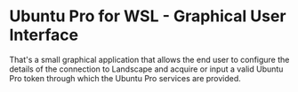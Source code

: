 # Ubuntu Pro for WSL - Graphical User Interface

That's a small graphical application that allows the end user to configure the
details of the connection to Landscape and acquire or input a valid Ubuntu Pro
token through which the Ubuntu Pro services are provided.
